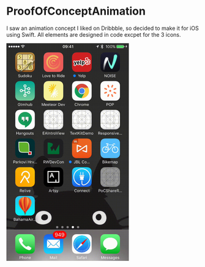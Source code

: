# ProofOfConceptAnimation
I saw an animation concept I liked on Dribbble, so decided to make it for iOS using Swift. All elements are designed in code excpet for the 3 icons.

<img src="https://github.com/TeamMachinery/ProofOfConceptAnimation/blob/master/ProofOfConceptAnimation.gif?raw=true" align="left" height="570" width="320"/>
